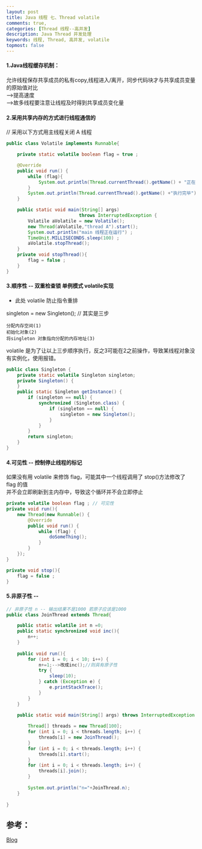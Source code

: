 ```yaml
---
layout: post
title: Java 线程 七、Thread volatile
comments: true,
categories: [Thread 线程--高并发]
description: Java Thread 并发处理
keywords: 线程, Thread, 高并发, volatile
topmost: false
---
```




#### 1.Java线程缓存机制：

允许线程保存共享成员的私有copy,线程进入/离开，同步代码块才与共享成员变量的原始值对比    
-->提高速度  
-->故多线程要注意让线程及时得到共享成员变化量



#### 2.采用共享内存的方式进行线程通信的

 // 采用以下方式用主线程关闭 A 线程

```java
public class Volatile implements Runnable{

    private static volatile boolean flag = true ;

    @Override
    public void run() {
        while (flag){
            System.out.println(Thread.currentThread().getName() + "正在运行。。。");
        }
        System.out.println(Thread.currentThread().getName() +"执行完毕");
    }

    public static void main(String[] args) 
                           throws InterruptedException {
        Volatile aVolatile = new Volatile();
        new Thread(aVolatile,"thread A").start();
        System.out.println("main 线程正在运行") ;
        TimeUnit.MILLISECONDS.sleep(100) ;
        aVolatile.stopThread();
    }
    private void stopThread(){
        flag = false ;
    }
}
```



#### 3.顺序性 -- **双重检查锁** **单例模式** volatile实现

- 此处 volatile 防止指令重排

singleton = new Singleton(); // 其实是三步

```
分配内存空间(1)
初始化对象(2)
将singleton 对象指向分配的内存地址(3)
```

 volatile 是为了让以上三步顺序执行，反之3可能在2之前操作，导致某线程对象没有实例化，使用报错。

```java
public class Singleton {
    private static volatile Singleton singleton;
    private Singleton() {
    }
    public static Singleton getInstance() {
        if (singleton == null) {
            synchronized (Singleton.class) {
                if (singleton == null) {
                    singleton = new Singleton();
                }
            }
        }
        return singleton;
    }
}
```

#### 4.可见性 -- 控制停止线程的标记

如果没有用 volatile 来修饰 flag，可能其中一个线程调用了 stop()方法修改了 flag 的值  
并不会立即刷新到主内存中，导致这个循环并不会立即停止

```java
private volatile boolean flag ; // 可见性
private void run(){
    new Thread(new Runnable() {
        @Override
        public void run() {
            while (flag) {
                doSomeThing();
            }
        }
    });
}

private void stop(){
    flag = false ;
}
```

#### 5.非原子性 -- 

```java
// 非原子性 n -- 输出结果不是1000 若原子应该是1000
public class JoinThread extends Thread{

	public static volatile int n =0;
	public static synchronized void inc(){
		n++;
	}
	
	public void run(){
		for (int i = 0; i < 10; i++) {
			n+=1;-->改成inc();//则具有原子性
			try {
				sleep(10);
			} catch (Exception e) {
				e.printStackTrace();
			}
		}
	}

	public static void main(String[] args) throws InterruptedException {
		
		Thread[] threads = new Thread[100];
		for (int i = 0; i < threads.length; i++) {
			threads[i] = new JoinThread();
		}
		for (int i = 0; i < threads.length; i++) {
			threads[i].start();
		}
		for (int i = 0; i < threads.length; i++) {
			threads[i].join();
		}
		
		System.out.println("n="+JoinThread.n);
	}
	
}
```








## 参考：

[Blog]([https://crossoverjie.top/JCSprout/#/thread/Threadcore?id=%e5%8f%8c%e9%87%8d%e6%a3%80%e6%9f%a5%e9%94%81%e7%9a%84%e5%8d%95%e4%be%8b%e6%a8%a1%e5%bc%8f](https://crossoverjie.top/JCSprout/#/thread/Threadcore?id=双重检查锁的单例模式))
